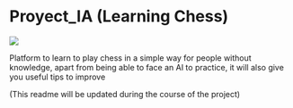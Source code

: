 # Proyect_IA (Learning Chess)

![](ImagenesREADME/portada.avif)

Platform to learn to play chess in a simple way for people without knowledge, apart from being able to face an AI to practice, it will also give you useful tips to improve


(This readme will be updated during the course of the project)
